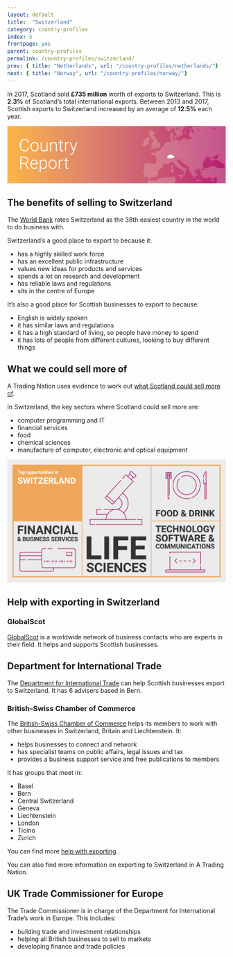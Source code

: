 ```yaml
---
layout: default
title:  "Switzerland"
category: country-profiles
index: 5
frontpage: yes
parent: country-profiles
permalink: /country-profiles/switzerland/
prev: { title: "Netherlands", url: "/country-profiles/netherlands/"}
next: { title: "Norway", url: "/country-profiles/norway/"}
---
```


<p class='leader'>In 2017, Scotland sold <b>£735 million</b> worth of exports to Switzerland. This is <b>2.3%</b> of Scotland’s total international exports. Between 2013 and 2017, Scottish exports to Switzerland increased by an average of <b>12.5%</b> each year.</p>

![An image of Switzerland outlined on a map](/assets/images/country_maps/05-Switzerland.png)

## The benefits of selling to Switzerland
The [World Bank](http://www.doingbusiness.org/en/rankings) rates Switzerland as the 38th easiest country in the world to do business with.

Switzerland’s a good place to export to because it:

* has a highly skilled work force
* has an excellent public infrastructure
* values new ideas for products and services
* spends a lot on research and development
* has reliable laws and regulations
* sits in the centre of Europe

It’s also a good place for Scottish businesses to export to because:

* English is widely spoken
* it has similar laws and regulations
* it has a high standard of living, so people have money to spend
* it has lots of people from different cultures, looking to buy different things

## What we could sell more of
A Trading Nation uses evidence to work out [what Scotland could sell more of](https://tradingnation.mygov.scot/what-people-are-buying/).

In Switzerland, the key sectors where Scotland could sell more are:

* computer programming and IT
* financial services
* food
* chemical sciences
* manufacture of computer, electronic and optical equipment

![An infographic of top opportunities in Switzerland](/assets/images/country_infographics/05-Switzerland-top-opportunities.png)

## Help with exporting in Switzerland

### GlobalScot
[GlobalScot](https://www.globalscot.com/) is a worldwide network of business contacts who are experts in their field. It helps and supports Scottish businesses.


## Department for International Trade
The [Department for International Trade](https://www.gov.uk/government/organisations/department-for-international-trade) can help Scottish businesses export to Switzerland. It has 6 advisers based in Bern.

### British-Swiss Chamber of Commerce
The [British-Swiss Chamber of Commerce](http://www.bscc.co.uk/) helps its members to work with other businesses in Switzerland, Britain and Liechtenstein. It:

* helps businesses to connect and network
* has specialist teams on public affairs, legal issues and tax
* provides a business support service and free publications to members

It has groups that meet in:

* Basel
* Bern
* Central Switzerland
* Geneva
* Liechtenstein
* London
* Ticino
* Zurich

You can find more [help with exporting](https://tradingnation.mygov.scot/help-for-businesses/).

You can also find more information on exporting to Switzerland in A Trading Nation.


## UK Trade Commissioner for Europe
The Trade Commissioner is in charge of the Department for International Trade’s work in Europe. This includes:

* building trade and investment relationships
* helping all British businesses to sell to markets
* developing finance and trade policies

